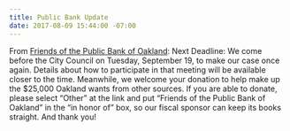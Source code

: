 ```yaml
---
title: Public Bank Update
date: 2017-08-09 15:44:00 -07:00
---
```


From [Friends of the Public Bank of Oakland](https://friendsofpublicbankofoakland.org/next-meeting-and-other-events/):
Next Deadline:
We come before the City Council on Tuesday, September 19, to make our case once again. Details about how to participate in that meeting will be available closer to the time. Meanwhile, we welcome your donation to help make up the $25,000 Oakland wants from other sources. If you are able to donate, please select “Other” at the link and put “Friends of the Public Bank of Oakland” in the “in honor of” box, so our fiscal sponsor can keep its books straight. And thank you!